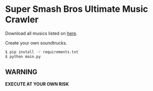 # Super Smash Bros Ultimate Music Crawler

Download all musics listed on [here](http://smashbros-ultimate.com/music).

Create your own soundtrucks.

```sh
$ pip install -r requirements.txt
$ python main.py
```

## WARNING

**EXECUTE AT YOUR OWN RISK**
